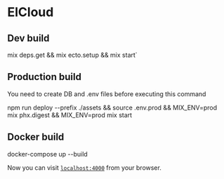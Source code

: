 # ElCloud

## Dev build

  mix deps.get && mix ecto.setup && mix start`


## Production build

  You need to create DB and .env files before executing this command

  npm run deploy --prefix ./assets && source .env.prod && MIX_ENV=prod mix phx.digest && MIX_ENV=prod mix start


## Docker build

  docker-compose up --build


Now you can visit [`localhost:4000`](http://localhost:4000) from your browser.
